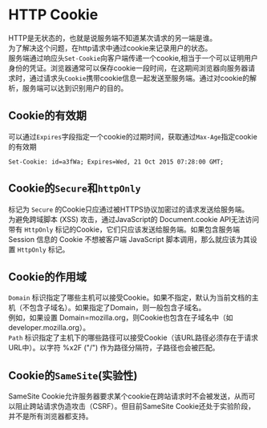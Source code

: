# HTTP Cookie

HTTP是无状态的，也就是说服务端不知道某次请求的另一端是谁。  
为了解决这个问题，在http请求中通过cookie来记录用户的状态。  
服务端通过响应头`Set-Cookie`向客户端传递一个cookie,相当于一个可以证明用户身份的凭证。浏览器通常可以保存cookie一段时间，在这期间浏览器向服务器请求时，通过请求头`Cookie`携带cookie信息一起发送至服务端。通过对cookie的解析，服务端可以达到识别用户的目的。

## Cookie的有效期

可以通过`Expires`字段指定一个cookie的过期时间，获取通过`Max-Age`指定cookie的有效期

```
Set-Cookie: id=a3fWa; Expires=Wed, 21 Oct 2015 07:28:00 GMT;
```

## Cookie的`Secure`和`httpOnly`

标记为 `Secure` 的Cookie只应通过被HTTPS协议加密过的请求发送给服务端。  
为避免跨域脚本 (XSS) 攻击，通过JavaScript的 Document.cookie API无法访问带有 `HttpOnly` 标记的Cookie，它们只应该发送给服务端。如果包含服务端 Session 信息的 Cookie 不想被客户端 JavaScript 脚本调用，那么就应该为其设置 `HttpOnly` 标记。

## Cookie的作用域

`Domain` 标识指定了哪些主机可以接受Cookie。如果不指定，默认为当前文档的主机（不包含子域名）。如果指定了Domain，则一般包含子域名。  
例如，如果设置 Domain=mozilla.org，则Cookie也包含在子域名中（如developer.mozilla.org）。  
`Path` 标识指定了主机下的哪些路径可以接受Cookie（该URL路径必须存在于请求URL中）。以字符 %x2F ("/") 作为路径分隔符，子路径也会被匹配。

## Cookie的`SameSite`(实验性)

SameSite Cookie允许服务器要求某个cookie在跨站请求时不会被发送，从而可以阻止跨站请求伪造攻击（CSRF）。但目前SameSite Cookie还处于实验阶段，并不是所有浏览器都支持。
